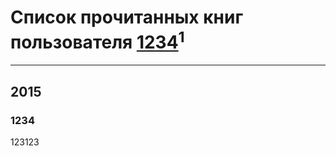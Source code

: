 # Список прочитанных книг пользователя [1234](https://www.facebook.com/app_scoped_user_id/535285929957545/)<sup>1</sup>
---

## 2015

### 1234
123123



